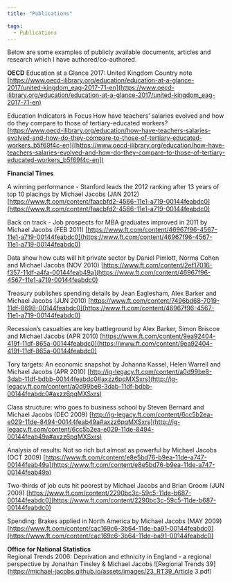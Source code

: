 ```yaml
---
title: "Publications"

tags:
  - Publications
---
```


Below are some examples of publicly available documents, articles and research which I have authored/co-authored.

**OECD** 
Education at a Glance 2017: United Kingdom Country note  
[https://www.oecd-ilibrary.org/education/education-at-a-glance-2017/united-kingdom_eag-2017-71-en](https://www.oecd-ilibrary.org/education/education-at-a-glance-2017/united-kingdom_eag-2017-71-en)

Education Indicators in Focus How have teachers’ salaries evolved and how do they compare to those of tertiary-educated workers?
[https://www.oecd-ilibrary.org/education/how-have-teachers-salaries-evolved-and-how-do-they-compare-to-those-of-tertiary-educated-workers_b5f69f4c-en]([https://www.oecd-ilibrary.org/education/how-have-teachers-salaries-evolved-and-how-do-they-compare-to-those-of-tertiary-educated-workers_b5f69f4c-en])

**Financial Times**

A winning performance - Stanford leads the 2012 ranking after 13 years of top 10 placings by Michael Jacobs (JAN 2012)
[https://www.ft.com/content/faacbfd2-4566-11e1-a719-00144feabdc0](https://www.ft.com/content/faacbfd2-4566-11e1-a719-00144feabdc0)

Back on track - Job prospects for MBA graduates improved in 2011 by Michael Jacobs (FEB 2011)
[https://www.ft.com/content/46967f96-4567-11e1-a719-00144feabdc0](https://www.ft.com/content/46967f96-4567-11e1-a719-00144feabdc0)

Data show how cuts will hit private sector by Daniel Pimlott, Norma Cohen and Michael Jacobs (NOV 2010)
[https://www.ft.com/content/2ef17016-f357-11df-a4fa-00144feab49a](https://www.ft.com/content/46967f96-4567-11e1-a719-00144feabdc0)

Treasury publishes spending details by Jean Eaglesham, Alex Barker and Michael Jacobs (JUN 2010)
[https://www.ft.com/content/7496bd68-7019-11df-8698-00144feabdc0](https://www.ft.com/content/46967f96-4567-11e1-a719-00144feabdc0)

Recession’s casualties are key battleground by Alex Barker, Simon Briscoe and Michael Jacobs (APR 2010)
[https://www.ft.com/content/9ea92404-419f-11df-865a-00144feabdc0](https://www.ft.com/content/9ea92404-419f-11df-865a-00144feabdc0)

Tory targets: An economic snapshot by Johanna Kassel, Helen Warrell and Michael Jacobs (APR 2010)
[http://ig-legacy.ft.com/content/a0d99be8-3dab-11df-bdbb-00144feabdc0#axzz6pqMXSxrs](http://ig-legacy.ft.com/content/a0d99be8-3dab-11df-bdbb-00144feabdc0#axzz6pqMXSxrs)

Class structure: who goes to business school by Steven Bernard and Michael Jacobs (DEC 2009)
[http://ig-legacy.ft.com/content/6cc5b2ea-e029-11de-8494-00144feab49a#axzz6pqMXSxrs](http://ig-legacy.ft.com/content/6cc5b2ea-e029-11de-8494-00144feab49a#axzz6pqMXSxrs)

Analysis of results: Not so rich but almost as powerful by Michael Jacobs (OCT 2009)
[https://www.ft.com/content/e8e5bd76-b9ea-11de-a747-00144feab49a](https://www.ft.com/content/e8e5bd76-b9ea-11de-a747-00144feab49a)

Two-thirds of job cuts hit poorest by Michael Jacobs and Brian Groom (JUN 2009)
[https://www.ft.com/content/2290bc3c-59c5-11de-b687-00144feabdc0](https://www.ft.com/content/2290bc3c-59c5-11de-b687-00144feabdc0)

Spending: Brakes applied in North America by Michael Jacobs (MAY 2009)
[https://www.ft.com/content/cac169c6-3b64-11de-ba91-00144feabdc0](https://www.ft.com/content/cac169c6-3b64-11de-ba91-00144feabdc0)

**Office for National Statistics**  
Regional Trends 2006: Deprivation and ethnicity in England - a regional perspective by Jonathan Tinsley & Michael Jacobs
![Regional Trends 39](https://michael-jacobs.github.io/assets/images/23_RT39_Article 3.pdf)

